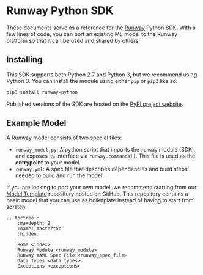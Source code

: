 # Runway Python SDK

These documents serve as a reference for the [Runway](https://runwayml.com) Python SDK. With a few lines of code, you can port an existing ML model to the Runway platform so that it can be used and shared by others.

## Installing

This SDK supports both Python 2.7 and Python 3, but we recommend using Python 3. You can install the module using either `pip` or `pip3` like so:

```bash
pip3 install runway-python
```

Published versions of the SDK are hosted on the [PyPI project website](https://pypi.org/project/runway-python/).

## Example Model

A Runway model consists of two special files:

- `runway_model.py`: A python script that imports the `runway` module (SDK) and exposes its interface via `runway.commands()`. This file is used as the **entrypoint** to your model.
- `runway.yml`: A spec file that describes dependencies and build steps needed to build and run the model.

If you are looking to port your own model, we recommend starting from our [Model Template](https://github.com/runwayml/model-template) repository hosted on GitHub. This repository contains a basic model that you can use as boilerplate instead of having to start from scratch.

<!-- http://www.sphinx-doc.org/en/1.5/markup/toctree.html -->
```eval_rst
.. toctree::
    :maxdepth: 2
    :name: mastertoc
    :hidden:

    Home <index>
    Runway Module <runway_module>
    Runway YAML Spec File <runway_spec_file>
    Data Types <data_types>
    Exceptions <exceptions>
```